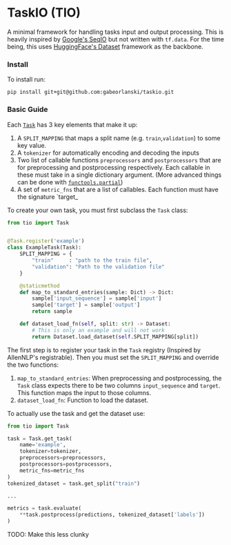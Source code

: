 # TaskIO (TIO)

A minimal framework for handling tasks input and output processing. This is
heavily inspired by [Google's SeqIO](https://github.com/google/seqio) but not
written with `tf.data`. For the time being, this
uses [HuggingFace's Dataset](https://huggingface.co/docs/datasets/) framework as
the backbone.

### Install

To install run:

```shell
pip install git+git@github.com:gabeorlanski/taskio.git
```

### Basic Guide

Each [`Task`](https://github.com/gabeorlanski/taskio/blob/f7ed6594fb73f74489d2b700c05e8c758b4f6ff3/tio/task.py)
has 3 key elements that make it up:

1. A `SPLIT_MAPPING` that maps a split name (e.g. `train`,`validation`) to some
   key value.
2. A `tokenizer` for automatically encoding and decoding the inputs
3. Two list of callable functions `preprocessors` and `postprocessors` that are
   for preprocessing and postprocessing respectively. Each callable in these
   must take in a single dictionary argument. (More advanced things can be done
   with
   [`functools.partial`](https://docs.python.org/3/library/functools.html#functools.partial))
4. A set of `metric_fns` that are a list of callables. Each function must have
   the signature `target_

To create your own task, you must first subclass the `Task` class:

```python
from tio import Task


@Task.register('example')
class ExampleTask(Task):
    SPLIT_MAPPING = {
        "train"     : "path to the train file",
        "validation": "Path to the validation file"
    }

    @staticmethod
    def map_to_standard_entries(sample: Dict) -> Dict:
        sample['input_sequence'] = sample['input']
        sample['target'] = sample['output']
        return sample

    def dataset_load_fn(self, split: str) -> Dataset:
        # This is only an example and will not work
        return Dataset.load_dataset(self.SPLIT_MAPPING[split])
```

The first step is to register your task in the `Task` registry (Inspired by
AllenNLP's registrable). Then you must set the `SPLIT_MAPPING` and override the
two functions:

1. `map_to_standard_entries`: When preprocessing and postprocessing, the `Task`
   class expects there to be two columns `input_sequence` and `target`. This
   function maps the input to those columns.
2. `dataset_load_fn`: Function to load the dataset.

To actually use the task and get the dataset use:

```python
from tio import Task

task = Task.get_task(
    name='example',
    tokenizer=tokenizer,
    preprocessors=preprocessors,
    postprocessors=postprocessors,
    metric_fns=metric_fns
)
tokenized_dataset = task.get_split("train")

...

metrics = task.evaluate(
    **task.postprocess(predictions, tokenized_dataset['labels'])
)
```

TODO: Make this less clunky